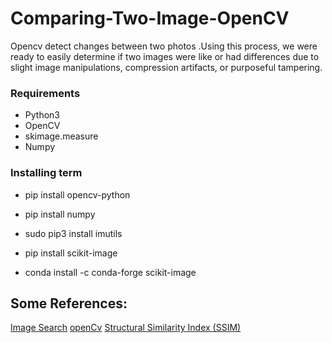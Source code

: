 # Comparing-Two-Image-OpenCV


Opencv detect changes between two photos .Using this process, we were ready to easily determine if two images were like or had differences due to slight image manipulations, compression artifacts, or purposeful tampering.

### Requirements
* Python3
* OpenCV 
* skimage.measure 
* Numpy 


### Installing term

* pip install opencv-python

* pip install numpy

* sudo pip3 install imutils

* pip install scikit-image

* conda install -c conda-forge scikit-image

## Some References:
[Image Search](https://www.pyimagesearch.com/2017/06/19/image-difference-with-opencv-and-python/)
[openCv](https://docs.opencv.org/master/d9/df8/tutorial_root.html)
[Structural Similarity Index (SSIM)](https://scikit-image.org/docs/stable/auto_examples/transform/plot_rescale.html)


